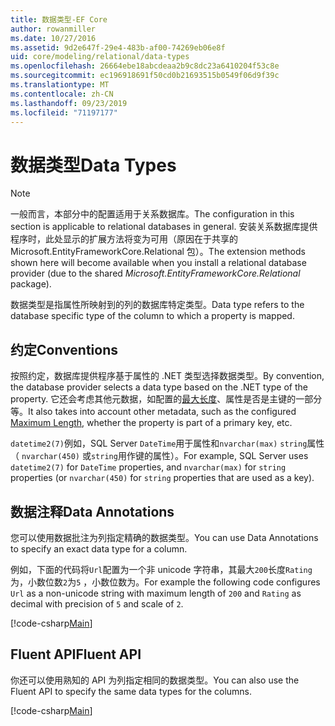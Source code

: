```yaml
---
title: 数据类型-EF Core
author: rowanmiller
ms.date: 10/27/2016
ms.assetid: 9d2e647f-29e4-483b-af00-74269eb06e8f
uid: core/modeling/relational/data-types
ms.openlocfilehash: 26664ebe18abcdeaa2b9c8dc23a6410204f53c8e
ms.sourcegitcommit: ec196918691f50cd0b21693515b0549f06d9f39c
ms.translationtype: MT
ms.contentlocale: zh-CN
ms.lasthandoff: 09/23/2019
ms.locfileid: "71197177"
---
```

# <a name="data-types"></a><span data-ttu-id="4acf7-102">数据类型</span><span class="sxs-lookup"><span data-stu-id="4acf7-102">Data Types</span></span>

> [!NOTE]  
> <span data-ttu-id="4acf7-103">一般而言，本部分中的配置适用于关系数据库。</span><span class="sxs-lookup"><span data-stu-id="4acf7-103">The configuration in this section is applicable to relational databases in general.</span></span> <span data-ttu-id="4acf7-104">安装关系数据库提供程序时，此处显示的扩展方法将变为可用（原因在于共享的 Microsoft.EntityFrameworkCore.Relational 包）。</span><span class="sxs-lookup"><span data-stu-id="4acf7-104">The extension methods shown here will become available when you install a relational database provider (due to the shared *Microsoft.EntityFrameworkCore.Relational* package).</span></span>

<span data-ttu-id="4acf7-105">数据类型是指属性所映射到的列的数据库特定类型。</span><span class="sxs-lookup"><span data-stu-id="4acf7-105">Data type refers to the database specific type of the column to which a property is mapped.</span></span>

## <a name="conventions"></a><span data-ttu-id="4acf7-106">约定</span><span class="sxs-lookup"><span data-stu-id="4acf7-106">Conventions</span></span>

<span data-ttu-id="4acf7-107">按照约定，数据库提供程序基于属性的 .NET 类型选择数据类型。</span><span class="sxs-lookup"><span data-stu-id="4acf7-107">By convention, the database provider selects a data type based on the .NET type of the property.</span></span> <span data-ttu-id="4acf7-108">它还会考虑其他元数据，如配置的[最大长度](../max-length.md)、属性是否是主键的一部分等。</span><span class="sxs-lookup"><span data-stu-id="4acf7-108">It also takes into account other metadata, such as the configured [Maximum Length](../max-length.md), whether the property is part of a primary key, etc.</span></span>

<span data-ttu-id="4acf7-109">`datetime2(7)`例如，SQL Server `DateTime`用于属性和`nvarchar(max)` `string`属性（ `nvarchar(450)` 或`string`用作键的属性）。</span><span class="sxs-lookup"><span data-stu-id="4acf7-109">For example, SQL Server uses `datetime2(7)` for `DateTime` properties, and `nvarchar(max)` for `string` properties (or `nvarchar(450)` for `string` properties that are used as a key).</span></span>

## <a name="data-annotations"></a><span data-ttu-id="4acf7-110">数据注释</span><span class="sxs-lookup"><span data-stu-id="4acf7-110">Data Annotations</span></span>

<span data-ttu-id="4acf7-111">您可以使用数据批注为列指定精确的数据类型。</span><span class="sxs-lookup"><span data-stu-id="4acf7-111">You can use Data Annotations to specify an exact data type for a column.</span></span>

<span data-ttu-id="4acf7-112">例如，下面的代码将`Url`配置为一个非 unicode 字符串，其最大`200`长度`Rating`为，小数位数`2`为`5` ，小数位数为。</span><span class="sxs-lookup"><span data-stu-id="4acf7-112">For example the following code configures `Url` as a non-unicode string with maximum length of `200` and `Rating` as decimal with precision of `5` and scale of `2`.</span></span>

[!code-csharp[Main](../../../../samples/core/Modeling/DataAnnotations/Relational/DataType.cs?name=Entities&highlight=4,6)]

## <a name="fluent-api"></a><span data-ttu-id="4acf7-113">Fluent API</span><span class="sxs-lookup"><span data-stu-id="4acf7-113">Fluent API</span></span>

<span data-ttu-id="4acf7-114">你还可以使用熟知的 API 为列指定相同的数据类型。</span><span class="sxs-lookup"><span data-stu-id="4acf7-114">You can also use the Fluent API to specify the same data types for the columns.</span></span>

[!code-csharp[Main](../../../../samples/core/Modeling/FluentAPI/Relational/DataType.cs?name=Model&highlight=9-10)]
